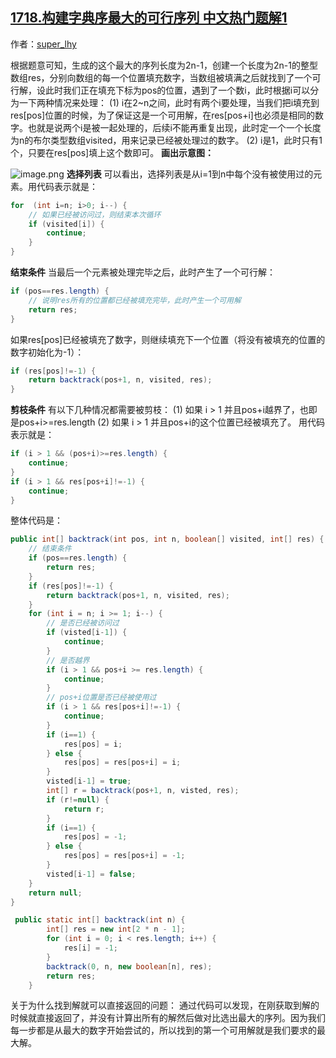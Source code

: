 ## [1718.构建字典序最大的可行序列 中文热门题解1](https://leetcode.cn/problems/construct-the-lexicographically-largest-valid-sequence/solutions/100000/hui-su-suan-fa-jie-jue-ci-wen-ti-de-fen-ipcee)

作者：[super_lhy](https://leetcode.cn/u/super_lhy)

根据题意可知，生成的这个最大的序列长度为2n-1，创建一个长度为2n-1的整型数组res，分别向数组的每一个位置填充数字，当数组被填满之后就找到了一个可行解，设此时我们正在填充下标为pos的位置，遇到了一个数i，此时根据i可以分为一下两种情况来处理：
(1) i在2~n之间，此时有两个i要处理，当我们把i填充到res[pos]位置的时候，为了保证这是一个可用解，在res[pos+i]也必须是相同的数字。也就是说两个i是被一起处理的，后续i不能再重复出现，此时定一个一个长度为n的布尔类型数组visited，用来记录已经被处理过的数字。
(2) i是1，此时只有1个，只要在res[pos]填上这个数即可。
**画出示意图：**

![image.png](https://pic.leetcode-cn.com/1614306339-MWfbqR-image.png)
**选择列表**
可以看出，选择列表是从i=1到n中每个没有被使用过的元素。用代码表示就是：
```java
for  (int i=n; i>0; i--) {
    // 如果已经被访问过，则结束本次循环
    if (visited[i]) {
        continue;
    }
}
```
**结束条件**
当最后一个元素被处理完毕之后，此时产生了一个可行解：
```java
if (pos==res.length) {
    // 说明res所有的位置都已经被填充完毕，此时产生一个可用解
    return res;
}
```
如果res[pos]已经被填充了数字，则继续填充下一个位置（将没有被填充的位置的数字初始化为-1）：
```java
if (res[pos]!=-1) {
    return backtrack(pos+1, n, visited, res);
}
```
**剪枝条件**
有以下几种情况都需要被剪枝：
(1) 如果 i > 1 并且pos+i越界了，也即是pos+i>=res.length
(2) 如果 i > 1 并且pos+i的这个位置已经被填充了。
用代码表示就是：
```java
if (i > 1 && (pos+i)>=res.length) {
    continue;
} 
if (i > 1 && res[pos+i]!=-1) {
    continue;
}
```
整体代码是：
```java
public int[] backtrack(int pos, int n, boolean[] visited, int[] res) {
    // 结束条件
    if (pos==res.length) {
        return res;
    }
    if (res[pos]!=-1) {
        return backtrack(pos+1, n, visited, res);
    }
    for (int i = n; i >= 1; i--) {
        // 是否已经被访问过
        if (visted[i-1]) {
            continue;
        }
        // 是否越界
        if (i > 1 && pos+i >= res.length) {
            continue;
        }
        // pos+i位置是否已经被使用过
        if (i > 1 && res[pos+i]!=-1) {
            continue;
        }
        if (i==1) {
            res[pos] = i;
        } else {
            res[pos] = res[pos+i] = i;
        }
        visted[i-1] = true;
        int[] r = backtrack(pos+1, n, visted, res);
        if (r!=null) {
            return r;
        }
        if (i==1) {
            res[pos] = -1;
        } else {
            res[pos] = res[pos+i] = -1;
        }
        visted[i-1] = false;
    }
    return null;
} 

 public static int[] backtrack(int n) {
        int[] res = new int[2 * n - 1];
        for (int i = 0; i < res.length; i++) {
            res[i] = -1;
        }
        backtrack(0, n, new boolean[n], res);
        return res;
    }
```
关于为什么找到解就可以直接返回的问题：
通过代码可以发现，在刚获取到解的时候就直接返回了，并没有计算出所有的解然后做对比选出最大的序列。因为我们每一步都是从最大的数字开始尝试的，所以找到的第一个可用解就是我们要求的最大解。